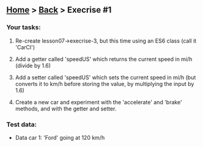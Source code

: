## [Home](../../../README.md) > [Back](../lesson.md) > Execrise #1

### Your tasks:

1. Re-create lesson07->execrise-3, but this time using an ES6 class (call it 'CarCl')

2. Add a getter called 'speedUS' which returns the current speed in mi/h (divide by 1.6)

3. Add a setter called 'speedUS' which sets the current speed in mi/h (but converts it to km/h before storing the value, by multiplying the input by 1.6)

4. Create a new car and experiment with the 'accelerate' and 'brake' methods, and with the getter and setter.

### Test data:

- Data car 1: 'Ford' going at 120 km/h

